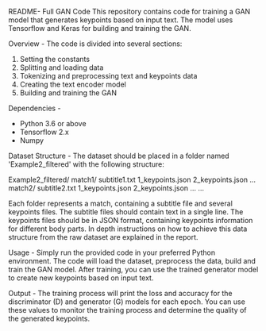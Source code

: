 README- Full GAN Code
This repository contains code for training a GAN model that generates keypoints based on input text. The model uses Tensorflow and Keras for building and training the GAN.

Overview -
The code is divided into several sections:

1. Setting the constants
2. Splitting and loading data
3. Tokenizing and preprocessing text and keypoints data
4. Creating the text encoder model
5. Building and training the GAN

Dependencies -
- Python 3.6 or above
- Tensorflow 2.x
- Numpy

Dataset Structure -
The dataset should be placed in a folder named 'Example2_filtered' with the following structure:

Example2_filtered/
    match1/
        subtitle1.txt
        1_keypoints.json
        2_keypoints.json
        ...
    match2/
        subtitle2.txt
        1_keypoints.json
        2_keypoints.json
        ...
    ...
	
Each folder represents a match, containing a subtitle file and several keypoints files. The subtitle files should contain text in a single line. The keypoints files should be in JSON format, containing keypoints information for different body parts.
In depth instructions on how to achieve this data structure from the raw dataset are explained in the report.

Usage -
Simply run the provided code in your preferred Python environment. The code will load the dataset, preprocess the data, build and train the GAN model. After training, you can use the trained generator model to create new keypoints based on input text.

Output -
The training process will print the loss and accuracy for the discriminator (D) and generator (G) models for each epoch. You can use these values to monitor the training process and determine the quality of the generated keypoints.
